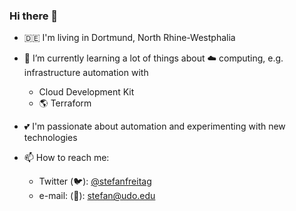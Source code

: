 ### Hi there 👋

- :de: I'm living in Dortmund, North Rhine-Westphalia
- 🌱 I’m currently learning a lot of things about :cloud: computing, e.g. infrastructure automation with
  - Cloud Development Kit 
  - :earth_americas: Terraform 
- :two_hearts: I'm passionate about automation and experimenting with new technologies

- 📫 How to reach me: 
  - Twitter (:bird:): [@stefanfreitag](https://twitter.com/stefanfreitag)
  - e-mail: (:incoming_envelope:): stefan@udo.edu
<!--
**stefanfreitag/stefanfreitag** is a ✨ _special_ ✨ repository because its `README.md` (this file) appears on your GitHub profile.
-->
